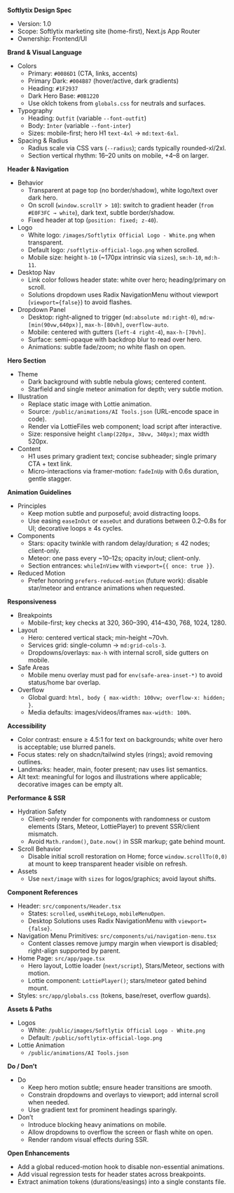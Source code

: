**Softlytix Design Spec**

- Version: 1.0
- Scope: Softlytix marketing site (home-first), Next.js App Router
- Ownership: Frontend/UI

**Brand & Visual Language**
- Colors
  - Primary: `#0086D1` (CTA, links, accents)
  - Primary Dark: `#004B87` (hover/active, dark gradients)
  - Heading: `#1F2937`
  - Dark Hero Base: `#0B1220`
  - Use oklch tokens from `globals.css` for neutrals and surfaces.
- Typography
  - Heading: `Outfit` (variable `--font-outfit`)
  - Body: `Inter` (variable `--font-inter`)
  - Sizes: mobile-first; hero H1 `text-4xl` → `md:text-6xl`.
- Spacing & Radius
  - Radius scale via CSS vars (`--radius`); cards typically rounded-xl/2xl.
  - Section vertical rhythm: 16–20 units on mobile, +4–8 on larger.

**Header & Navigation**
- Behavior
  - Transparent at page top (no border/shadow), white logo/text over dark hero.
  - On scroll (`window.scrollY > 10`): switch to gradient header (`from #E0F3FC → white`), dark text, subtle border/shadow.
  - Fixed header at top (`position: fixed; z-40`).
- Logo
  - White logo: `/images/Softlytix Official Logo - White.png` when transparent.
  - Default logo: `/softlytix-official-logo.png` when scrolled.
  - Mobile size: height `h-10` (~170px intrinsic via `sizes`), `sm:h-10`, `md:h-11`.
- Desktop Nav
  - Link color follows header state: white over hero; heading/primary on scroll.
  - Solutions dropdown uses Radix NavigationMenu without viewport (`viewport={false}`) to avoid flashes.
- Dropdown Panel
  - Desktop: right-aligned to trigger (`md:absolute md:right-0`), `md:w-[min(90vw,640px)]`, `max-h-[80vh]`, `overflow-auto`.
  - Mobile: centered with gutters (`left-4 right-4`), `max-h-[70vh]`.
  - Surface: semi-opaque with backdrop blur to read over hero.
  - Animations: subtle fade/zoom; no white flash on open.

**Hero Section**
- Theme
  - Dark background with subtle nebula glows; centered content.
  - Starfield and single meteor animation for depth; very subtle motion.
- Illustration
  - Replace static image with Lottie animation.
  - Source: `/public/animations/AI Tools.json` (URL-encode space in code).
  - Render via LottieFiles web component; load script after interactive.
  - Size: responsive height `clamp(220px, 38vw, 340px)`; max width 520px.
- Content
  - H1 uses primary gradient text; concise subheader; single primary CTA + text link.
  - Micro-interactions via framer-motion: `fadeInUp` with 0.6s duration, gentle stagger.

**Animation Guidelines**
- Principles
  - Keep motion subtle and purposeful; avoid distracting loops.
  - Use easing `easeInOut` or `easeOut` and durations between 0.2–0.8s for UI; decorative loops ≥ 4s cycles.
- Components
  - Stars: opacity twinkle with random delay/duration; ≤ 42 nodes; client-only.
  - Meteor: one pass every ~10–12s; opacity in/out; client-only.
  - Section entrances: `whileInView` with `viewport={{ once: true }}`.
- Reduced Motion
  - Prefer honoring `prefers-reduced-motion` (future work): disable star/meteor and entrance animations when requested.

**Responsiveness**
- Breakpoints
  - Mobile-first; key checks at 320, 360–390, 414–430, 768, 1024, 1280.
- Layout
  - Hero: centered vertical stack; min-height ~70vh.
  - Services grid: single-column → `md:grid-cols-3`.
  - Dropdowns/overlays: `max-h` with internal scroll, side gutters on mobile.
- Safe Areas
  - Mobile menu overlay must pad for `env(safe-area-inset-*)` to avoid status/home bar overlap.
- Overflow
  - Global guard: `html, body { max-width: 100vw; overflow-x: hidden; }`.
  - Media defaults: images/videos/iframes `max-width: 100%`.

**Accessibility**
- Color contrast: ensure ≥ 4.5:1 for text on backgrounds; white over hero is acceptable; use blurred panels.
- Focus states: rely on shadcn/tailwind styles (rings); avoid removing outlines.
- Landmarks: header, main, footer present; nav uses list semantics.
- Alt text: meaningful for logos and illustrations where applicable; decorative images can be empty alt.

**Performance & SSR**
- Hydration Safety
  - Client-only render for components with randomness or custom elements (Stars, Meteor, LottiePlayer) to prevent SSR/client mismatch.
  - Avoid `Math.random()`, `Date.now()` in SSR markup; gate behind mount.
- Scroll Behavior
  - Disable initial scroll restoration on Home; force `window.scrollTo(0,0)` at mount to keep transparent header visible on refresh.
- Assets
  - Use `next/image` with `sizes` for logos/graphics; avoid layout shifts.

**Component References**
- Header: `src/components/Header.tsx`
  - States: `scrolled`, `useWhiteLogo`, `mobileMenuOpen`.
  - Desktop Solutions uses Radix NavigationMenu with `viewport={false}`.
- Navigation Menu Primitives: `src/components/ui/navigation-menu.tsx`
  - Content classes remove jumpy margin when viewport is disabled; right-align supported by parent.
- Home Page: `src/app/page.tsx`
  - Hero layout, Lottie loader (`next/script`), Stars/Meteor, sections with motion.
  - Lottie component: `LottiePlayer()`; stars/meteor gated behind mount.
- Styles: `src/app/globals.css` (tokens, base/reset, overflow guards).

**Assets & Paths**
- Logos
  - White: `/public/images/Softlytix Official Logo - White.png`
  - Default: `/public/softlytix-official-logo.png`
- Lottie Animation
  - `/public/animations/AI Tools.json`

**Do / Don’t**
- Do
  - Keep hero motion subtle; ensure header transitions are smooth.
  - Constrain dropdowns and overlays to viewport; add internal scroll when needed.
  - Use gradient text for prominent headings sparingly.
- Don’t
  - Introduce blocking heavy animations on mobile.
  - Allow dropdowns to overflow the screen or flash white on open.
  - Render random visual effects during SSR.

**Open Enhancements**
- Add a global reduced-motion hook to disable non-essential animations.
- Add visual regression tests for header states across breakpoints.
- Extract animation tokens (durations/easings) into a single constants file.

